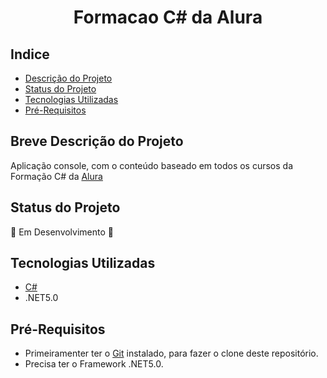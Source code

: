 <h1 align="center">Formacao C# da Alura</h1>

## Indice
- [Descrição do Projeto](#descrição-do-projeto)
- [Status do Projeto](#status-do-projeto)
- [Tecnologias Utilizadas](#tecnologias-utilizadas)
- [Pré-Requisitos](#pré-requisitos)

## Breve Descrição do Projeto 
Aplicação console, com o conteúdo baseado em todos os cursos da Formação C# da [Alura](https://www.alura.com.br/)

## Status do Projeto
:construction: Em Desenvolvimento :construction:

## Tecnologias Utilizadas
- [C#](https://docs.microsoft.com/pt-br/dotnet/csharp/)
- .NET5.0

## Pré-Requisitos
- Primeiramenter ter o [Git](https://git-scm.com/downloads) instalado, para fazer o clone deste repositório.
- Precisa ter o Framework .NET5.0.
